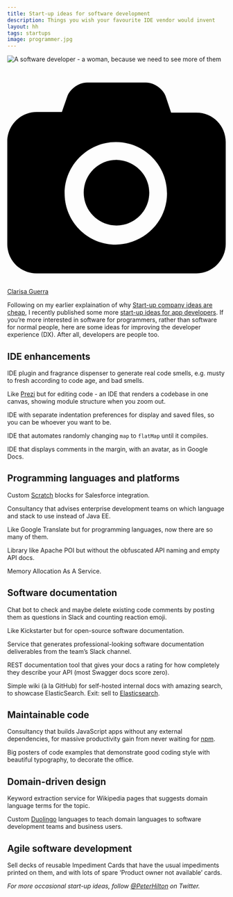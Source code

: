 ```yaml
---
title: Start-up ideas for software development
description: Things you wish your favourite IDE vendor would invent
layout: hh
tags: startups
image: programmer.jpg
---
```


![A software developer - a woman, because we need to see more of them](programmer.jpg)

<a class="unsplash" href="https://unsplash.com/photos/7bJ1265Y92Y" rel="noopener noreferrer" title="We need more female software developers - photo by Clarisa Guerra"><span><svg xmlns="http://www.w3.org/2000/svg" viewBox="0 0 32 32"><title>unsplash-logo</title><path d="M20.8 18.1c0 2.7-2.2 4.8-4.8 4.8s-4.8-2.1-4.8-4.8c0-2.7 2.2-4.8 4.8-4.8 2.7.1 4.8 2.2 4.8 4.8zm11.2-7.4v14.9c0 2.3-1.9 4.3-4.3 4.3h-23.4c-2.4 0-4.3-1.9-4.3-4.3v-15c0-2.3 1.9-4.3 4.3-4.3h3.7l.8-2.3c.4-1.1 1.7-2 2.9-2h8.6c1.2 0 2.5.9 2.9 2l.8 2.4h3.7c2.4 0 4.3 1.9 4.3 4.3zm-8.6 7.5c0-4.1-3.3-7.5-7.5-7.5-4.1 0-7.5 3.4-7.5 7.5s3.3 7.5 7.5 7.5c4.2-.1 7.5-3.4 7.5-7.5z"></path></svg></span><span>Clarisa Guerra</span></a>

Following on my earlier explaination of why [Start-up company ideas are cheap](startup-ideas-are-cheap), I recently published some more [start-up ideas for app developers](startup-ideas-apps).
If you’re more interested in software for programmers, rather than software for normal people, here are some ideas for improving the developer experience (DX).
After all, developers are people too.

## IDE enhancements

IDE plugin and fragrance dispenser to generate real code smells, e.g. musty to fresh according to code age, and bad smells.

Like [Prezi](https://prezi.com) but for editing code - an IDE that renders a codebase in one canvas, showing module structure when you zoom out.

IDE with separate indentation preferences for display and saved files, so you can be whoever you want to be.

IDE that automates randomly changing `map` to `flatMap` until it compiles.

IDE that displays comments in the margin, with an avatar, as in Google Docs.

## Programming languages and platforms

Custom [Scratch](https://scratch.mit.edu) blocks for Salesforce integration.

Consultancy that advises enterprise development teams on which language and stack to use instead of Java EE.

Like Google Translate but for programming languages, now there are so many of them.

Library like Apache POI but without the obfuscated API naming and empty API docs.

Memory Allocation As A Service.

## Software documentation

Chat bot to check and maybe delete existing code comments by posting them as questions in Slack and counting reaction emoji.

Like Kickstarter but for open-source software documentation.

Service that generates professional-looking software documentation deliverables from the team’s Slack channel.

REST documentation tool that gives your docs a rating for how completely they describe your API (most Swagger docs score zero).

Simple wiki (à la GitHub) for self-hosted internal docs with amazing search, to showcase ElasticSearch. Exit: sell to [Elasticsearch](https://www.elastic.co).

## Maintainable code

Consultancy that builds JavaScript apps without any external dependencies, for massive productivity gain from never waiting for [npm](https://www.npmjs.com/).

Big posters of code examples that demonstrate good coding style with beautiful typography, to decorate the office.

## Domain-driven design

Keyword extraction service for Wikipedia pages that suggests domain language terms for the topic.

Custom [Duolingo](https://www.duolingo.com) languages to teach domain languages to software development teams and business users.

## Agile software development

Sell decks of reusable Impediment Cards that have the usual impediments printed on them, and with lots of spare ‘Product owner not available’ cards.

_For more occasional start-up ideas, follow [@PeterHilton](https://twitter.com/peterhilton) on Twitter._

